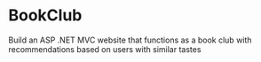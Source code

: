 # BookClub
Build an ASP .NET MVC website that functions as a book club with recommendations based on users with similar tastes
